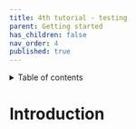 ```yaml
---
title: 4th tutorial - testing
parent: Getting started
has_children: false
nav_order: 4
published: true
---
```


<details markdown="block">
  <summary>
    Table of contents
  </summary>
  {: .text-delta }
1. TOC
{:toc}
</details>

# Introduction